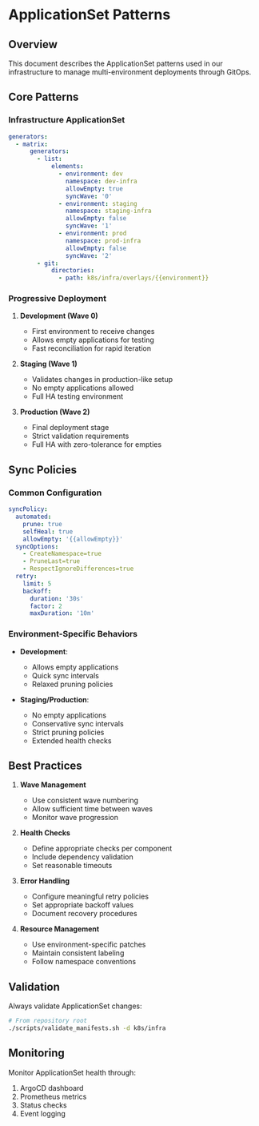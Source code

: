 # ApplicationSet Patterns

## Overview

This document describes the ApplicationSet patterns used in our infrastructure to manage multi-environment deployments
through GitOps.

## Core Patterns

### Infrastructure ApplicationSet

```yaml
generators:
  - matrix:
      generators:
        - list:
            elements:
              - environment: dev
                namespace: dev-infra
                allowEmpty: true
                syncWave: '0'
              - environment: staging
                namespace: staging-infra
                allowEmpty: false
                syncWave: '1'
              - environment: prod
                namespace: prod-infra
                allowEmpty: false
                syncWave: '2'
        - git:
            directories:
              - path: k8s/infra/overlays/{{environment}}
```

### Progressive Deployment

1. **Development (Wave 0)**

   - First environment to receive changes
   - Allows empty applications for testing
   - Fast reconciliation for rapid iteration

2. **Staging (Wave 1)**

   - Validates changes in production-like setup
   - No empty applications allowed
   - Full HA testing environment

3. **Production (Wave 2)**
   - Final deployment stage
   - Strict validation requirements
   - Full HA with zero-tolerance for empties

## Sync Policies

### Common Configuration

```yaml
syncPolicy:
  automated:
    prune: true
    selfHeal: true
    allowEmpty: '{{allowEmpty}}'
  syncOptions:
    - CreateNamespace=true
    - PruneLast=true
    - RespectIgnoreDifferences=true
  retry:
    limit: 5
    backoff:
      duration: '30s'
      factor: 2
      maxDuration: '10m'
```

### Environment-Specific Behaviors

- **Development**:

  - Allows empty applications
  - Quick sync intervals
  - Relaxed pruning policies

- **Staging/Production**:
  - No empty applications
  - Conservative sync intervals
  - Strict pruning policies
  - Extended health checks

## Best Practices

1. **Wave Management**

   - Use consistent wave numbering
   - Allow sufficient time between waves
   - Monitor wave progression

2. **Health Checks**

   - Define appropriate checks per component
   - Include dependency validation
   - Set reasonable timeouts

3. **Error Handling**

   - Configure meaningful retry policies
   - Set appropriate backoff values
   - Document recovery procedures

4. **Resource Management**
   - Use environment-specific patches
   - Maintain consistent labeling
   - Follow namespace conventions

## Validation

Always validate ApplicationSet changes:

```bash
# From repository root
./scripts/validate_manifests.sh -d k8s/infra
```

## Monitoring

Monitor ApplicationSet health through:

1. ArgoCD dashboard
2. Prometheus metrics
3. Status checks
4. Event logging
